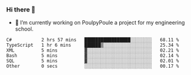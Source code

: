 ### Hi there 👋
- 🔭 I’m currently working on PoulpyPoule a project for my engineering school.


<!--START_SECTION:waka-->

```text
C#           2 hrs 57 mins   █████████████████░░░░░░░░   68.11 %
TypeScript   1 hr 6 mins     ██████▒░░░░░░░░░░░░░░░░░░   25.34 %
XML          5 mins          ▓░░░░░░░░░░░░░░░░░░░░░░░░   02.21 %
Bash         5 mins          ▓░░░░░░░░░░░░░░░░░░░░░░░░   02.14 %
SQL          5 mins          ▓░░░░░░░░░░░░░░░░░░░░░░░░   02.01 %
Other        0 secs          ░░░░░░░░░░░░░░░░░░░░░░░░░   00.17 %
```

<!--END_SECTION:waka-->

<!--
**killian-mannarelli/killian-mannarelli** is a ✨ _special_ ✨ repository because its `README.md` (this file) appears on your GitHub profile.

Here are some ideas to get you started:

- 🔭 I’m currently working on ...
- 🌱 I’m currently learning ...
- 👯 I’m looking to collaborate on ...
- 🤔 I’m looking for help with ...
- 💬 Ask me about ...
- 📫 How to reach me: ...
- 😄 Pronouns: ...
- ⚡ Fun fact: ...
-->
